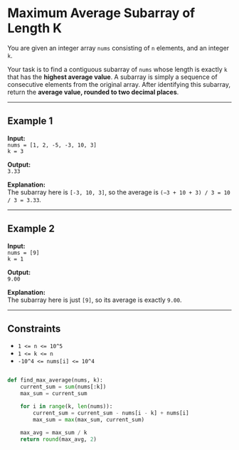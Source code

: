# Maximum Average Subarray of Length K

You are given an integer array `nums` consisting of `n` elements, and an integer `k`.

Your task is to find a contiguous subarray of `nums` whose length is exactly `k` that has the **highest average value**. A subarray is simply a sequence of consecutive elements from the original array. After identifying this subarray, return the **average value, rounded to two decimal places**.

---

## Example 1

**Input:**  
`nums = [1, 2, -5, -3, 10, 3]`  
`k = 3`

**Output:**  
`3.33`

**Explanation:**  
The subarray here is `[-3, 10, 3]`, so the average is `(−3 + 10 + 3) / 3 = 10 / 3 = 3.33`.

---

## Example 2

**Input:**  
`nums = [9]`  
`k = 1`

**Output:**  
`9.00`

**Explanation:**  
The subarray here is just `[9]`, so its average is exactly `9.00`.

---

## Constraints

- `1 <= n <= 10^5`
- `1 <= k <= n`
- `-10^4 <= nums[i] <= 10^4`



```python

def find_max_average(nums, k):
    current_sum = sum(nums[:k])
    max_sum = current_sum

    for i in range(k, len(nums)):
        current_sum = current_sum - nums[i - k] + nums[i]
        max_sum = max(max_sum, current_sum)

    max_avg = max_sum / k
    return round(max_avg, 2)
